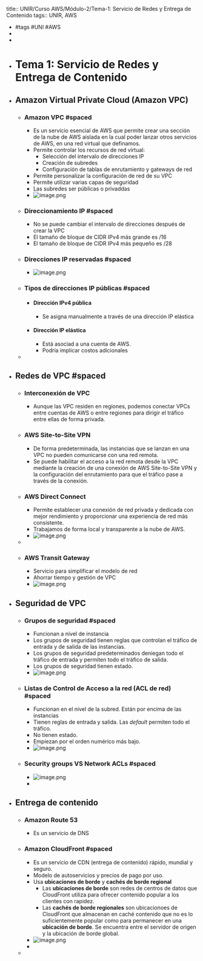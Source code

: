 title:: UNIR/Curso AWS/Módulo-2/Tema-1: Servicio de Redes y Entrega de Contenido
tags:: UNIR, AWS

- #tags #UNI #AWS
-
-
- # Tema 1: Servicio de Redes y Entrega de Contenido
- ## Amazon Virtual Private Cloud (Amazon VPC)
	- ### Amazon VPC #spaced
		- Es un servicio esencial de AWS que permite crear una sección de la nube de AWS aislada en la cual poder lanzar otros servicios de AWS, en una red virtual que definamos.
		- Permite controlar los recursos de red virtual:
			- Selección del intervalo de direcciones IP
			- Creación de subredes
			- Configuración de tablas de enrutamiento y gateways de red
		- Permite personalizar la configuración de red de su VPC
		- Permite utilizar varias capas de seguridad
		- Las subredes ser públicas o privaddas
		- ![image.png](../assets/image_1665387573156_0.png)
	- ### Direccionamiento IP #spaced
		- No se puede cambiar el intervalo de direcciones después de crear la VPC
		- El tamaño de bloque de CIDR IPv4 más grande es /16
		- El tamaño de bloque de CIDR IPv4 más pequeño es /28
	- ### Direcciones IP reservadas #spaced
		- ![image.png](../assets/image_1665387898419_0.png)
	- ### Tipos de direcciones IP públicas #spaced
		- #### Dirección IPv4 pública
			- Se asigna manualmente a través de una dirección IP elástica
		- #### Dirección IP elástica
			- Está asociad a una cuenta de AWS.
			- Podría implicar costos adicionales
	-
- ## Redes de VPC #spaced
	- ### Interconexión de VPC
		- Aunque las VPC residen en regiones, podemos conectar VPCs entre cuentas de AWS o entre regiones para dirigir el tráfico entre ellas de forma privada.
	- ### AWS Site-to-Site VPN
		- De forma predeterminada, las instancias que se lanzan en una VPC no pueden comunicarse con una red remota.
		- Se puede habilitar el acceso a la red remota desde la VPC mediante la creación de una conexión de AWS Site-to-Site VPN y la configuración del enrutamiento para que el tráfico pase a través de la conexión.
	- ### AWS Direct Connect
		- Permite establecer una conexión de red privada y dedicada con mejor rendimiento y proporcionar una experiencia de red más consistente.
		- Trabajamos de forma local y transparente a la nube de AWS.
		- ![image.png](../assets/image_1665388616004_0.png)
	-
	- ### AWS Transit Gateway
		- Servicio para simplificar el modelo de red
		- Ahorrar tiempo y gestión de VPC
		- ![image.png](../assets/image_1665388788476_0.png)
- ## Seguridad de VPC
	- ### Grupos de seguridad #spaced
		- Funcionan a nivel de instancia
		- Los grupos de seguridad tienen reglas que controlan el tráfico de entrada y de salida de las instancias.
		- Los grupos de seguridad predeterminados deniegan todo el tráfico de entrada y permiten todo el tráfico de salida.
		- Los grupos de seguridad tienen estado.
		- ![image.png](../assets/image_1665389948278_0.png)
	- ### Listas de Control de Acceso a la red (ACL de red) #spaced
		- Funcionan en el nivel de la subred. Están por encima de las instancias
		- Tienen reglas de entrada y salida. Las *default* permiten todo el tráfico.
		- No tienen estado.
		- Empiezan por el orden numérico más bajo.
		- ![image.png](../assets/image_1665390265020_0.png)
	- ### Security groups VS Network ACLs #spaced
		- ![image.png](../assets/image_1665391983347_0.png)
		-
- ## Entrega de contenido
	- ### Amazon Route 53
		- Es un servicio de DNS
	- ### Amazon CloudFront #spaced
		- Es un servicio de CDN (entrega de contenido) rápido, mundial y seguro.
		- Modelo de autoservicios y precios de pago por uso.
		- Usa **ubicaciones de borde** y **cachés de borde regional**
			- Las **ubicaciones de borde** son redes de centros de datos que CloudFront utiliza para ofrecer contenido popular a los clientes con rapidez.
			- Las **cachés de borde regionales** son ubicacionoes de CloudFront que almacenan en caché contenido que no es lo suficientemente popular como para permanecer en una **ubicación de borde**. Se encuentra entre el servidor de origen y la ubicación de borde global.
		- ![image.png](../assets/image_1665390984777_0.png)
		-
	-